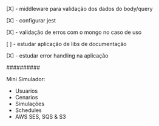 [X] - middleware para validação dos dados do body/query

[X] - configurar jest

[X] - validação de erros com o mongo no caso de uso

[ ] - estudar aplicação de libs de documentação

[X] - estudar error handling na aplicação

##########

Mini Simulador:

- Usuarios
- Cenarios
- Simulações
- Schedules
- AWS SES, SQS & S3
